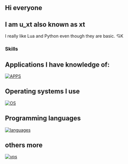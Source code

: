 ## Hi everyone
## I am u_xt also known as xt
I really like Lua and Python even though they are basic.
💘K 
### Skills

## Applications I have knowledge of:
[![APPS](https://skillicons.dev/icons?i=vscode,visualstudio,blender,ps,robloxstudio,replit,github,discord,bots,ae)](https://skillicons.dev)

## Operating systems I use
[![OS](https://skillicons.dev/icons?i=windows,kali,arch,ubuntu,mint,linux)](https://skillicons.dev)

## Programming languages
[![languages](https://skillicons.dev/icons?i=py,lua,css,js,c,cs)](https://skillicons.dev)

## others more
[![vps](https://skillicons.dev/icons?i=aws,gcp,azure,react,vue)](https://skillicons.dev)
